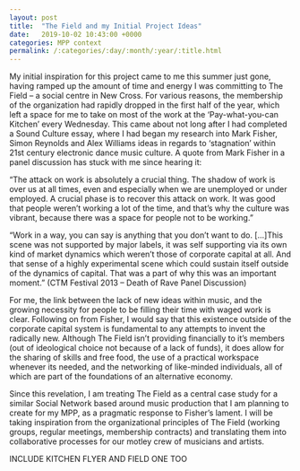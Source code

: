 ```yaml
---
layout: post
title:  "The Field and my Initial Project Ideas"
date:   2019-10-02 10:43:00 +0000
categories: MPP context
permalink: /:categories/:day/:month/:year/:title.html
---
```



My initial inspiration for this project came to me this summer just gone, having ramped up the amount of time and energy I was committing to The Field – a social centre in New Cross. For various reasons, the membership of the organization had rapidly dropped in the first half of the year, which left a space for me to take on most of the work at the ‘Pay-what-you-can Kitchen’ every Wednesday. This came about not long after I had completed a Sound Culture essay, where I had began my research into Mark Fisher, Simon Reynolds and Alex Williams ideas in regards to ‘stagnation’ within 21st century electronic dance music culture. A quote from Mark Fisher in a panel discussion has stuck with me since hearing it:

“The attack on work is absolutely a crucial thing. The shadow of work is over us at all times, even and especially when we are unemployed or under employed. A crucial phase is to recover this attack on work. It was good that people weren’t working a lot of the time, and that’s why the culture was vibrant, because there was a space for people not to be working.” 

“Work in a way, you can say is anything that you don’t want to do. [...]This scene was not supported by major labels, it was self supporting via its own kind of market dynamics which weren’t those of corporate capital at all. And that sense of a highly experimental scene which could sustain itself outside of the dynamics of capital. That was a part of why this was an important moment.” (CTM Festival 2013 – Death of Rave Panel Discussion)

For me, the link between the lack of new ideas within music, and the growing necessity for people to be filling their time with waged work is clear. Following on from Fisher, I would say that this existence outside of the corporate capital system is fundamental to any attempts to invent the radically new. Although The Field isn’t providing financially to it’s members (out of ideological choice not because of a lack of funds), it does allow for the sharing of skills and free food, the use of a practical workspace whenever its needed, and the networking of like-minded individuals, all of which are part of the foundations of an alternative economy.

Since this revelation, I am treating The Field as a central case study for a similar Social Network based around music production that I am planning to create for my MPP, as a pragmatic response to Fisher’s lament. I will be taking inspiration from the organizational principles of The Field (working groups, regular meetings, membership contracts) and translating them into collaborative processes for our motley crew of musicians and artists. 

INCLUDE KITCHEN FLYER AND FIELD ONE TOO
